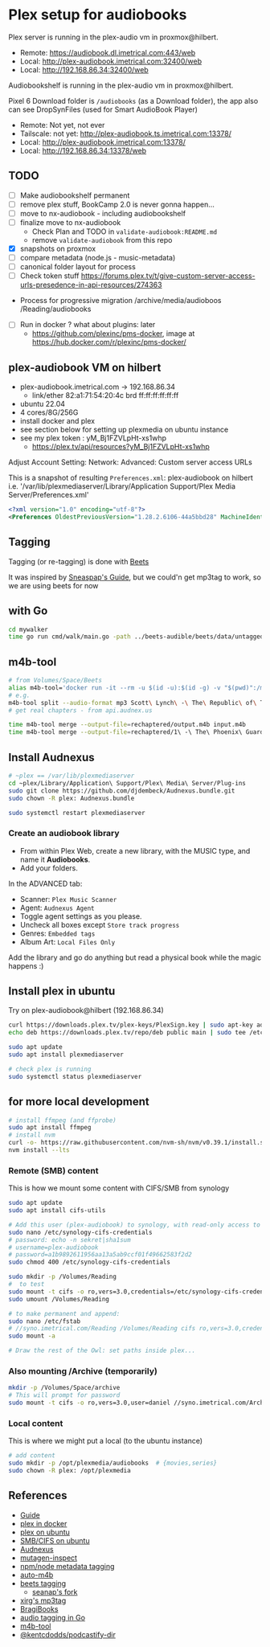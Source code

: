 # Plex setup for audiobooks

Plex server is running in the plex-audio vm in proxmox@hilbert.

- Remote: <https://audiobook.dl.imetrical.com:443/web>
- Local: <http://plex-audiobook.imetrical.com:32400/web>
- Local: <http://192.168.86.34:32400/web>

Audiobookshelf is running in the plex-audio vm in proxmox@hilbert.

Pixel 6 Download folder is `/audiobooks` (as a Download folder), the app also can see DropSynFiles (used for Smart AudioBook Player)

- Remote: Not yet, not ever
- Tailscale: not yet: <http://plex-audiobook.ts.imetrical.com:13378/>
- Local: <http://plex-audiobook.imetrical.com:13378/>
- Local: <http://192.168.86.34:13378/web>

## TODO

- [ ] Make audiobookshelf permanent
- [ ] remove plex stuff, BookCamp 2.0 is never gonna happen...
- [ ] move to nx-audiobook - including audiobookshelf
- [ ] finalize move to nx-audiobook
  - Check Plan and TODO in `validate-audiobook:README.md`
  - remove `validate-audiobook` from this repo
- [x] snapshots on proxmox
- [ ] compare metadata (node.js - music-metadata)
- [ ] canonical folder layout for process
- [ ] Check token stuff <https://forums.plex.tv/t/give-custom-server-access-urls-presedence-in-api-resources/274363>
- Process for progressive migration /archive/media/audioboos /Reading/audiobooks
- [ ] Run in docker ? what about plugins: later
  - <https://github.com/plexinc/pms-docker>, image at <https://hub.docker.com/r/plexinc/pms-docker/>

## plex-audiobook VM on hilbert

- plex-audiobook.imetrical.com -> 192.168.86.34
  - link/ether 82:a1:71:54:20:4c brd ff:ff:ff:ff:ff:ff
- ubuntu 22.04
- 4 cores/8G/256G
- install docker and plex
- see section below for setting up plexmedia on ubuntu instance
- see my plex token : yM_Bj1FZVLpHt-xs1whp
  - <https://plex.tv/api/resources?yM_Bj1FZVLpHt-xs1whp>

Adjust Account Setting: Network: Advanced: Custom server access URLs

This is a snapshot of resulting `Preferences.xml`: plex-audiobook on hilbert
i.e. '/var/lib/plexmediaserver/Library/Application Support/Plex Media Server/Preferences.xml'

```xml
<?xml version="1.0" encoding="utf-8"?>
<Preferences OldestPreviousVersion="1.28.2.6106-44a5bbd28" MachineIdentifier="67dac0f7-783f-4084-9eba-fce1b8ae120d" ProcessedMachineIdentifier="8977a39088f381a6df1db65db80f6c84fab496af" AnonymousMachineIdentifier="190563f5-8863-4cae-93e4-9a26ca6bb77d" MetricsEpoch="1" GlobalMusicVideoPathMigrated="1" AcceptedEULA="1" PublishServerOnPlexOnlineKey="0" PlexOnlineToken="yM_Bj1FZVLpHt-xs1whp" PlexOnlineUsername="daneroo" PlexOnlineMail="daniel.lauzon@gmail.com" DvrIncrementalEpgLoader="0" CertificateUUID="381d0e80f81a447cb1c0d21cb381894b" PubSubServer="172.105.13.59" PubSubServerRegion="yyz" PubSubServerPing="1067312801" CertificateVersion="3" CloudSyncNeedsUpdate="0" LanguageInCloud="1" customConnections="https://audiobook.dl.imetrical.com:443/, http://plex-audiobook.imetrical.com:32400/, http://192.168.86.34:32400/"/>
```

## Tagging

Tagging (or re-tagging) is done with [Beets](`./beets/README.md)

It was inspired by [Sneaspap's Guide](https://github.com/seanap/Plex-Audiobook-Guide), but we could'n get mp3tag to work, so we are using beets for now

## with Go

```bash
cd mywalker
time go run cmd/walk/main.go -path ../beets-audible/beets/data/untagged/
```

## m4b-tool

```bash
# from Volumes/Space/Beets
alias m4b-tool='docker run -it --rm -u $(id -u):$(id -g) -v "$(pwd)":/mnt sandreas/m4b-tool:latest'
# e.g.
m4b-tool split --audio-format mp3 Scott\ Lynch\ -\ The\ Republic\ of\ Thieves.m4b
# get real chapters - from api.audnex.us

time m4b-tool merge --output-file=rechaptered/output.m4b input.m4b
time m4b-tool merge --output-file=rechaptered/1\ -\ The\ Phoenix\ Guards/1\ -\ The\ Phoenix\ Guards.m4b 1\ -\ The\ Phoenix\ Guards/
```

## Install Audnexus

```bash
# ~plex == /var/lib/plexmediaserver
cd ~plex/Library/Application\ Support/Plex\ Media\ Server/Plug-ins
sudo git clone https://github.com/djdembeck/Audnexus.bundle.git
sudo chown -R plex: Audnexus.bundle

sudo systemctl restart plexmediaserver
```

### Create an audiobook library

- From within Plex Web, create a new library, with the MUSIC type, and name it **Audiobooks**.
- Add your folders.

In the ADVANCED tab:

- Scanner: `Plex Music Scanner`
- Agent: `Audnexus Agent`
- Toggle agent settings as you please.
- Uncheck all boxes except `Store track progress`
- Genres: `Embedded tags`
- Album Art: `Local Files Only`

Add the library and go do anything but read a physical book while the magic happens :)

## Install plex in ubuntu

Try on plex-audiobook@hilbert (192.168.86.34)

```bash
curl https://downloads.plex.tv/plex-keys/PlexSign.key | sudo apt-key add -
echo deb https://downloads.plex.tv/repo/deb public main | sudo tee /etc/apt/sources.list.d/plexmediaserver.list

sudo apt update
sudo apt install plexmediaserver

# check plex is running
sudo systemctl status plexmediaserver
```

## for more local development

```bash
# install ffmpeg (and ffprobe)
sudo apt install ffmpeg
# install nvm
curl -o- https://raw.githubusercontent.com/nvm-sh/nvm/v0.39.1/install.sh | bash
nvm install --lts
```

### Remote (SMB) content

This is how we mount some content with CIFS/SMB from synology

```bash
sudo apt update
sudo apt install cifs-utils

# Add this user (plex-audiobook) to synology, with read-only access to Share(s)
sudo nano /etc/synology-cifs-credentials
# password: echo -n sekret|sha1sum
# username=plex-audiobook
# password=a1b9892611956aa13a5ab9ccf01f49662583f2d2
sudo chmod 400 /etc/synology-cifs-credentials

sudo mkdir -p /Volumes/Reading
#  to test
sudo mount -t cifs -o ro,vers=3.0,credentials=/etc/synology-cifs-credentials //syno.imetrical.com/Reading /Volumes/Reading
sudo umount /Volumes/Reading

# to make permanent and append:
sudo nano /etc/fstab
# //syno.imetrical.com/Reading /Volumes/Reading cifs ro,vers=3.0,credentials=/etc/synology-cifs-credentials
sudo mount -a

# Draw the rest of the Owl: set paths inside plex...
```

### Also mounting /Archive (temporarily)

```bash
mkdir -p /Volumes/Space/archive
# This will prompt for password
sudo mount -t cifs -o ro,vers=3.0,user=daniel //syno.imetrical.com/Archive /Volumes/Space/archive
```

### Local content

This is where we might put a local (to the ubuntu instance)

```bash
# add content
sudo mkdir -p /opt/plexmedia/audiobooks  # {movies,series}
sudo chown -R plex: /opt/plexmedia
```

## References

- [Guide](https://github.com/seanap/Plex-Audiobook-Guide?utm_source=pocket_mylist#players)
- [plex in docker](https://github.com/plexinc/pms-docker)
- [plex on ubuntu](https://linuxize.com/post/how-to-install-plex-media-server-on-ubuntu-20-04/)
- [SMB/CIFS on ubuntu](https://linuxhint.com/mount-smb-shares-on-ubuntu/)
- [Audnexus](https://github.com/djdembeck/Audnexus.bundle)
- [mutagen-inspect](https://mutagen.readthedocs.io/en/latest/man/mutagen-inspect.html)
- [npm/node metadata tagging](https://www.npmjs.com/package/music-metadata)
- [auto-m4b](https://registry.hub.docker.com/r/seanap/auto-m4b/)
- [beets tagging](https://github.com/Neurrone/beets-audible)
  - [seanap's fork](https://github.com/seanap/beets-audible)
- [xirg's mp3tag](https://github.com/Xirg/docker-mp3tag)
- [BragiBooks](https://github.com/djdembeck/bragibooks)
- [audio tagging in Go](https://github.com/dhowden/tag)
- [m4b-tool](https://github.com/sandreas/m4b-tool)
- [@kentcdodds/podcastify-dir](https://github.com/kentcdodds/podcastify-dir)
